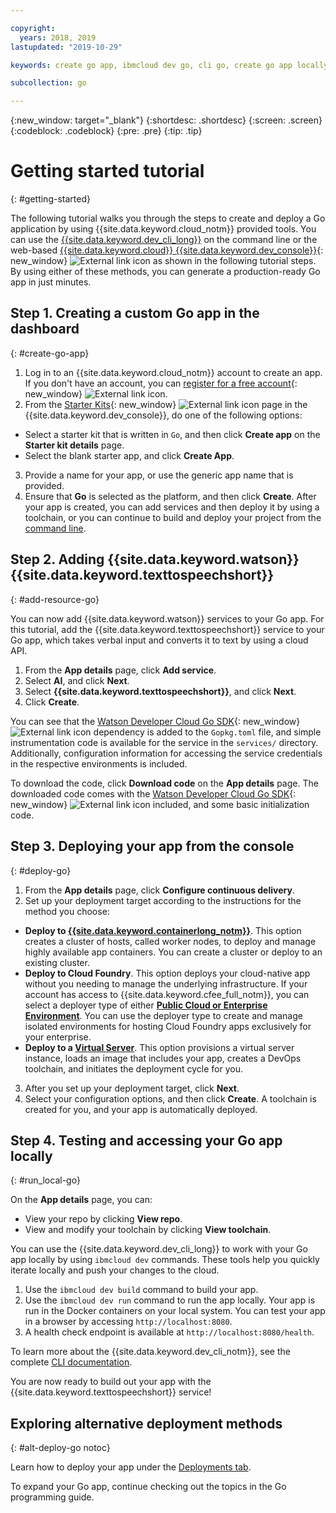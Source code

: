 ```yaml
---

copyright:
  years: 2018, 2019
lastupdated: "2019-10-29"

keywords: create go app, ibmcloud dev go, cli go, create go app locally, deploy go app, go starter kit

subcollection: go

---
```


{:new_window: target="_blank"}
{:shortdesc: .shortdesc}
{:screen: .screen}
{:codeblock: .codeblock}
{:pre: .pre}
{:tip: .tip}

# Getting started tutorial
{: #getting-started}

The following tutorial walks you through the steps to create and deploy a Go application by using {{site.data.keyword.cloud_notm}} provided tools. You can use the [{{site.data.keyword.dev_cli_long}}](/docs/cli?topic=cloud-cli-getting-started) on the command line or the web-based [{{site.data.keyword.cloud}} {{site.data.keyword.dev_console}}](https://{DomainName}/developer/appservice/dashboard){: new_window} ![External link icon](../icons/launch-glyph.svg "External link icon") as shown in the following tutorial steps. By using either of these methods, you can generate a production-ready Go app in just minutes.

## Step 1. Creating a custom Go app in the dashboard
{: #create-go-app}

1. Log in to an {{site.data.keyword.cloud_notm}} account to create an app. If you don't have an account, you can [register for a free account](https://{DomainName}/registration){: new_window} ![External link icon](../icons/launch-glyph.svg "External link icon").
2. From the [Starter Kits](https://{DomainName}/developer/appservice/starter-kits){: new_window} ![External link icon](../icons/launch-glyph.svg "External link icon") page in the {{site.data.keyword.dev_console}}, do one of the following options:
 * Select a starter kit that is written in `Go`, and then click **Create app** on the **Starter kit details** page.
 * Select the blank starter app, and click **Create App**.
3. Provide a name for your app, or use the generic app name that is provided.
4. Ensure that **Go** is selected as the platform, and then click **Create**. After your app is created, you can add services and then deploy it by using a toolchain, or you can continue to build and deploy your project from the [command line](/docs/cli?topic=cloud-cli-getting-started).

## Step 2. Adding {{site.data.keyword.watson}} {{site.data.keyword.texttospeechshort}}
{: #add-resource-go}

You can now add {{site.data.keyword.watson}} services to your Go app. For this tutorial, add the {{site.data.keyword.texttospeechshort}} service to your Go app, which takes verbal input and converts it to text by using a cloud API.

1. From the **App details** page, click **Add service**.
2. Select **AI**, and click **Next**.
3. Select **{{site.data.keyword.texttospeechshort}}**, and click **Next**.
4. Click **Create**.

You can see that the [Watson Developer Cloud Go SDK](https://github.com/watson-developer-cloud/go-sdk){: new_window} ![External link icon](../icons/launch-glyph.svg "External link icon") dependency is added to the `Gopkg.toml` file, and simple instrumentation code is available for the service in the `services/` directory. Additionally, configuration information for accessing the service credentials in the respective environments is included.

To download the code, click **Download code** on the **App details** page. The downloaded code comes with the [Watson Developer Cloud Go SDK](https://github.com/watson-developer-cloud/go-sdk){: new_window} ![External link icon](../icons/launch-glyph.svg "External link icon") included, and some basic initialization code.

## Step 3. Deploying your app from the console
{: #deploy-go}

1. From the **App details** page, click **Configure continuous delivery**.
2. Set up your deployment target according to the instructions for the method you choose:
  * **Deploy to [{{site.data.keyword.containerlong_notm}}](/docs/containers?topic=containers-app)**. This option creates a cluster of hosts, called worker nodes, to deploy and manage highly available app containers. You can create a cluster or deploy to an existing cluster.
  * **Deploy to Cloud Foundry**. This option deploys your cloud-native app without you needing to manage the underlying infrastructure. If your account has access to {{site.data.keyword.cfee_full_notm}}, you can select a deployer type of either **[Public Cloud or Enterprise Environment](/docs/cloud-foundry?topic=cloud-foundry-what-is-cloud-foundry#ibmcf-offerings)**. You can use the deployer type to create and manage isolated environments for hosting Cloud Foundry apps exclusively for your enterprise.
  * **Deploy to a [Virtual Server](/docs/vsi?topic=virtual-servers-deploying-to-a-virtual-server)**. This option provisions a virtual server instance, loads an image that includes your app, creates a DevOps toolchain, and initiates the deployment cycle for you.

3. After you set up your deployment target, click **Next**.
4. Select your configuration options, and then click **Create**. A toolchain is created for you, and your app is automatically deployed.

## Step 4. Testing and accessing your Go app locally
{: #run_local-go}

On the **App details** page, you can:
* View your repo by clicking **View repo**.
* View and modify your toolchain by clicking **View toolchain**.

You can use the {{site.data.keyword.dev_cli_long}} to work with your Go app locally by using `ibmcloud dev` commands. These tools help you quickly iterate locally and push your changes to the cloud.

1. Use the `ibmcloud dev build` command to build your app.
2. Use the `ibmcloud dev run` command to run the app locally. Your app is run in the Docker containers on your local system. You can test your app in a browser by accessing `http://localhost:8080`.
3. A health check endpoint is available at `http://localhost:8080/health`.

To learn more about the {{site.data.keyword.dev_cli_notm}}, see the complete [CLI documentation](/docs/cli?topic=cloud-cli-getting-started).

You are now ready to build out your app with the {{site.data.keyword.texttospeechshort}} service!

## Exploring alternative deployment methods
{: #alt-deploy-go notoc}

Learn how to deploy your app under the [Deployments tab](/docs/go?topic=go-go-deploy-apps).

To expand your Go app, continue checking out the topics in the Go programming guide.
